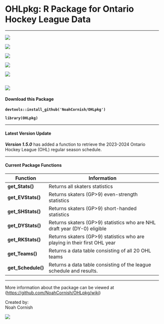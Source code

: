 # OHLpkg: R Package for Ontario Hockey League Data

------------------------------------------------------------------------

![](https://img.shields.io/badge/OHLpkg-v1.5.0-teal)

![](https://img.shields.io/github/commit-activity/w/NoahCornish/OHLpkg/main)

![](https://img.shields.io/github/issues/NoahCornish/OHLpkg)

![](https://img.shields.io/github/downloads/NoahCornish/OHLpkg/total)

![](https://img.shields.io/github/repo-size/NoahCornish/OHLpkg)

## ![](https://img.shields.io/github/license/NoahCornish/OHLpkg)

#### **Download this Package**

**`devtools::install_github('NoahCornish/OHLpkg')`**

**`library(OHLpkg)`**

------------------------------------------------------------------------

#### **Latest Version Update**

***Version 1.5.0*** has added a function to retrieve the 2023-2024 Ontario Hockey League (OHL) regular season schedule.

------------------------------------------------------------------------

#### **Current Package Functions**

| Function           | Information                                                                |
|------------------|------------------------------------------------------|
| **get_Stats()**    | Returns all skaters statistics                                             |
| **get_EVStats()**  | Returns skaters (GP\>9) even-strength statistics                           |
| **get_SHStats()**  | Returns skaters (GP\>9) short-handed statistics                            |
| **get_DYStats()**  | Returns skaters (GP\>9) statistics who are NHL draft year (DY-0) eligible  |
| **get_RKStats()**  | Returns skaters (GP\>9) statistics who are playing in their first OHL year |
| **get_Teams()**    | Returns a data table consisting of all 20 OHL teams                        |
| **get_Schedule()** | Returns a data table consisting of the league schedule and results.        |

------------------------------------------------------------------------

More information about the package can be viewed at (<https://github.com/NoahCornish/OHLpkg/wiki>)

Created by:\
Noah Cornish

[![](https://img.shields.io/twitter/follow/NoahCornish)](https://twitter.com/NoahCornish)
